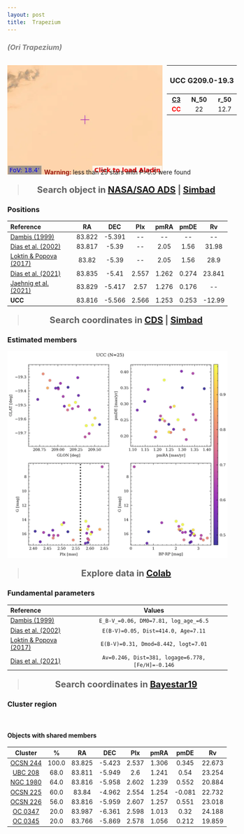 ```yaml
---
layout: post
title:  Trapezium
---
```

<h3><span style="color: #808080;"><i>(Ori Trapezium)</i></span></h3><div style="display: flex; justify-content: space-between; width:720px;height:250px">
<div style="text-align: center;">

<!-- Static image + data attributes for FOV and target -->
<img id="aladin_img"
     data-umami-event="aladin_load"
     src="https://raw.githubusercontent.com/ucc23/Q3N/main/plots/trapezium_aladin.webp"
     alt="Click to load Aladin Lite" 
     style="width:355px;height:250px; cursor: pointer;"
     data-fov="0.423" 
     data-target="83.816 -5.566"/>
<!-- Div to contain Aladin Lite viewer -->
<div id="aladin-lite-div" style="width:355px;height:250px;display:none;"></div>
<!-- Aladin Lite script (will be loaded after the image is clicked) -->
<script src="{{ site.baseurl }}/scripts/aladin_load.js"></script>

</div>
<!-- Left block -->

<table style="width:355px;height:250px;">
  <!-- Row 1 (title) -->
  <tr>
    <td colspan="5"><h3>UCC G209.0-19.3</h3></td>
  </tr>
  <!-- Row 2 -->
  <tr>
    <th style="text-align: center;"><a href="https://ucc.ar/faq#what-is-the-c3-parameter" title="Combined class">C3</a></th>
    <th style="text-align: center;"><div title="Stars with membership probability >50%">N_50</div></th>
    <th style="text-align: center;"><div title="Radius that contains half the members [arcmin]">r_50</div></th>
  </tr>
  <!-- Row 3 -->
  <tr>
    <td style="text-align: center;"><span style="color: red; font-weight: bold;">C</span><span style="color: red; font-weight: bold;">C</span></td>
    <td style="text-align: center;">22</td>
    <td style="text-align: center;">12.7</td>
  </tr>
</table>
</div>

<div style="text-align: center;">
   <span style="color: #99180f; font-weight: bold;">Warning: </span><span>less than 25 stars with <i>P>0.5</i> were found</span>
</div>

> <p style="text-align:center; font-weight: bold; font-size:20px">Search object in <a data-umami-event="nasa_search" href="https://ui.adsabs.harvard.edu/search/q=%20collection%3Aastronomy%20body%3A%22Trapezium%22&sort=date%20desc%2C%20bibcode%20desc&p_=0" target="_blank">NASA/SAO ADS</a> | <a data-umami-event="simbad_search" href="https://simbad.cds.unistra.fr/simbad/sim-id-refs?Ident=trapezium" target="_blank">Simbad</a></p>


### Positions

| Reference    | RA    | DEC   | Plx  | pmRA  | pmDE   |  Rv  |
| :---         | :---: | :---: | :---: | :---: | :---: | :---: |
|[Dambis (1999)](https://ui.adsabs.harvard.edu/abs/1999AstL...25....7D) | 83.822 | -5.391 | -- | -- | -- | -- |
|[Dias et al. (2002)](https://ui.adsabs.harvard.edu/abs/2002A%26A...389..871D) | 83.817 | -5.39 | -- | 2.05 | 1.56 | 31.98 |
|[Loktin & Popova (2017)](https://ui.adsabs.harvard.edu/abs/2017AstBu..72..257L) | 83.82 | -5.39 | -- | 2.05 | 1.56 | 28.9 |
|[Dias et al. (2021)](https://ui.adsabs.harvard.edu/abs/2021MNRAS.504..356D) | 83.835 | -5.41 | 2.557 | 1.262 | 0.274 | 23.841 |
|[Jaehnig et al. (2021)](https://ui.adsabs.harvard.edu/abs/2021ApJ...923..129J) | 83.829 | -5.417 | 2.57 | 1.276 | 0.176 | -- |
| **UCC** |83.816 | -5.566 | 2.566 | 1.253 | 0.253 | -12.99 |

> <p style="text-align:center; font-weight: bold; font-size:20px">Search coordinates in <a data-umami-event="cds_coord_search" href="https://cdsportal.u-strasbg.fr/?target=83.816,-5.566" target="_blank">CDS</a> | <a data-umami-event="simbad_coord_search" href="https://simbad.cds.unistra.fr/mobile/object_list.html?coord=83.816%20-5.566&output=json&radius=5&userEntry=trapezium" target="_blank">Simbad</a></p>

### Estimated members

<a href="https://raw.githubusercontent.com/ucc23/Q3N/main/plots/UCC/trapezium.webp" target="_blank">
<img src="https://raw.githubusercontent.com/ucc23/Q3N/main/plots/UCC/trapezium.webp" alt="Trapezium UCC">
</a>



> <p style="text-align:center; font-weight: bold; font-size:20px">Explore data in <a data-umami-event="colab" href="https://colab.research.google.com/github/ucc23/ucc/blob/main/assets/notebook.ipynb" target="_blank">Colab</a></p>


### Fundamental parameters

| Reference |  Values |
| :---      |  :---:  |
| [Dambis (1999)](https://ui.adsabs.harvard.edu/abs/1999AstL...25....7D) | `E_B-V_=0.06, DM0=7.81, log_age_=6.5` |
| [Dias et al. (2002)](https://ui.adsabs.harvard.edu/abs/2002A%26A...389..871D) | `E(B-V)=0.05, Dist=414.0, Age=7.11` |
| [Loktin & Popova (2017)](https://ui.adsabs.harvard.edu/abs/2017AstBu..72..257L) | `E(B-V)=0.31, Dmod=8.442, logt=7.01` |
| [Dias et al. (2021)](https://ui.adsabs.harvard.edu/abs/2021MNRAS.504..356D) | `Av=0.246, Dist=381, logage=6.778, [Fe/H]=-0.146` |

> <p style="text-align:center; font-weight: bold; font-size:20px">Search coordinates in <a data-umami-event="bayestar" href="http://argonaut.skymaps.info/query?lon=209.156%20&lat=-19.482&coordsys=gal&mapname=bayestar2019" target="_blank">Bayestar19</a></p>


### Cluster region

<html lang="en">
  <body>
    <center>
    <div id="plot-params"
         data-oc-name="trapezium"
         data-ra-center="83.83"
         data-dec-center="-5.4"
         data-rad-deg="12.7"
         data-plx="2.566">
    </div>
    <div id="plot-container">
        <div id="plot"></div>
    </div>
    <script defer type="module" src="{{ site.baseurl }}/scripts/radec_scatter.js"></script>
    </center>
  </body>
</html>
<br>


#### Objects with shared members

| Cluster | <span title="Percentage of members that this OC shares with the ones listed">%</span>   | RA   | DEC   | Plx   | pmRA  | pmDE  | Rv    |
| :---:   | :-: |:---: | :---: | :---: | :---: | :---: | :---: |
|[OCSN 244](/_clusters/ocsn244/)| 100.0 | 83.825 | -5.423 | 2.537 | 1.306 | 0.345 | 22.673 |
|[UBC 208](/_clusters/ubc208/)| 68.0 | 83.811 | -5.949 | 2.6 | 1.241 | 0.54 | 23.254 |
|[NGC 1980](/_clusters/ngc1980/)| 64.0 | 83.816 | -5.958 | 2.602 | 1.239 | 0.552 | 20.884 |
|[OCSN 225](/_clusters/ocsn225/)| 60.0 | 83.84 | -4.962 | 2.554 | 1.254 | -0.081 | 22.732 |
|[OCSN 226](/_clusters/ocsn226/)| 56.0 | 83.816 | -5.959 | 2.607 | 1.257 | 0.551 | 23.018 |
|[OC 0347](/_clusters/oc0347/)| 20.0 | 83.987 | -6.361 | 2.598 | 1.013 | 0.32 | 24.188 |
|[OC 0345](/_clusters/oc0345/)| 20.0 | 83.766 | -5.869 | 2.578 | 1.056 | 0.212 | 19.859 |
